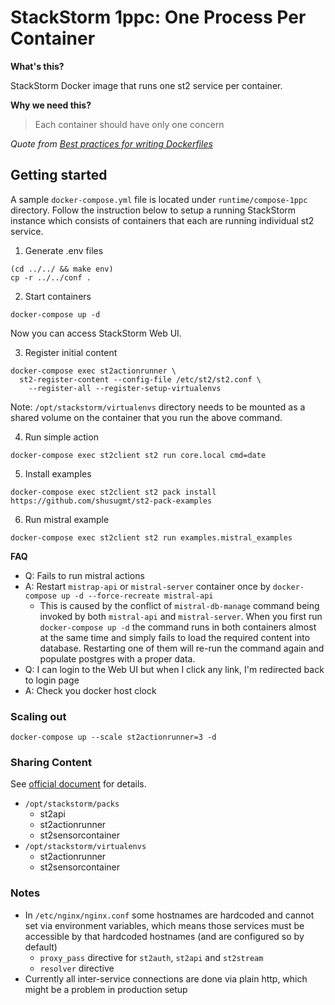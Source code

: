 # StackStorm 1ppc: One Process Per Container

**What's this?**

StackStorm Docker image that runs one st2 service per container.

**Why we need this?**

> Each container should have only one concern

*Quote from [Best practices for writing Dockerfiles](https://docs.docker.com/engine/userguide/eng-image/dockerfile_best-practices/)*

## Getting started

A sample `docker-compose.yml` file is located under `runtime/compose-1ppc` directory.
Follow the instruction below to setup a running StackStorm instance which consists of
containers that each are running individual st2 service.

1. Generate .env files

```
(cd ../../ && make env)
cp -r ../../conf .
```

2. Start containers

```
docker-compose up -d
```

Now you can access StackStorm Web UI.

3. Register initial content

```
docker-compose exec st2actionrunner \
  st2-register-content --config-file /etc/st2/st2.conf \
    --register-all --register-setup-virtualenvs
```

Note: `/opt/stackstorm/virtualenvs` directory needs to be mounted as a shared volume on
the container that you run the above command.

4. Run simple action

```
docker-compose exec st2client st2 run core.local cmd=date
```

5. Install examples

```
docker-compose exec st2client st2 pack install https://github.com/shusugmt/st2-pack-examples
```

6. Run mistral example

```
docker-compose exec st2client st2 run examples.mistral_examples
```

**FAQ**

- Q: Fails to run mistral actions
- A: Restart `mistrap-api` or `mistral-server` container once by `docker-compose up -d --force-recreate mistral-api`
    - This is caused by the conflict of `mistral-db-manage` command being invoked by both `mistral-api` and
      `mistral-server`. When you first run `docker-compose up -d` the command runs in both containers almost at the
      same time and simply fails to load the required content into database. Restarting one of them will re-run
      the command again and populate postgres with a proper data.
- Q: I can login to the Web UI but when I click any link, I'm redirected back to login page
- A: Check you docker host clock

### Scaling out

```
docker-compose up --scale st2actionrunner=3 -d
```

### Sharing Content

See [official document](https://docs.stackstorm.com/reference/ha.html#sharing-content) for details.

- `/opt/stackstorm/packs`
    - st2api
    - st2actionrunner
    - st2sensorcontainer
- `/opt/stackstorm/virtualenvs`
    - st2actionrunner
    - st2sensorcontainer

### Notes

- In `/etc/nginx/nginx.conf` some hostnames are hardcoded and cannot set via environment variables, which means those services must be accessible by that hardcoded hostnames (and are configured so by default)
    - `proxy_pass` directive for `st2auth`, `st2api` and `st2stream`
    - `resolver` directive
- Currently all inter-service connections are done via plain http, which might be a problem in production setup
